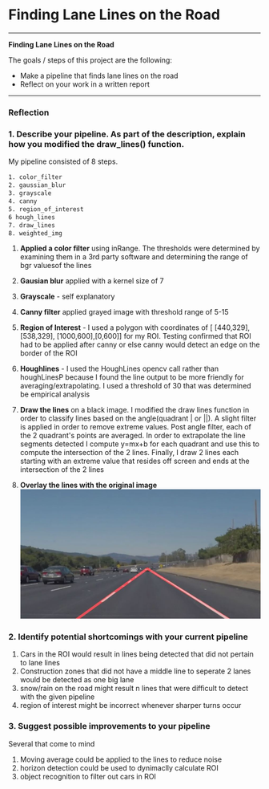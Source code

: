 # **Finding Lane Lines on the Road** 

---

**Finding Lane Lines on the Road**

The goals / steps of this project are the following:
* Make a pipeline that finds lane lines on the road
* Reflect on your work in a written report


[//]: # (Image References)

[image1]: ./test_images/p1_solidWhiteRight.JPG "my implementation"

---

### Reflection

### 1. Describe your pipeline. As part of the description, explain how you modified the draw_lines() function.

My pipeline consisted of 8 steps. 

    1. color_filter
    2. gaussian_blur
    3. grayscale
    4. canny  
    5. region_of_interest
    6 hough_lines
    7. draw_lines
    8. weighted_img

1. **Applied a color filter** using inRange. The thresholds were determined by examining them in a 3rd party software and determining the range of bgr valuesof the lines

2. **Gausian blur** applied with a kernel size of 7

3. **Grayscale** - self explanatory

4. **Canny filter** applied grayed image with threshold range of 5-15

5. **Region of Interest** - I used a polygon with coordinates of [ [440,329],[538,329], [1000,600],[0,600]] for my ROI. Testing confirmed that ROI had to be applied after canny or else canny would detect an edge on the border of the ROI

6. **Houghlines** - I used the HoughLines opencv call rather than houghLinesP because I found the line output to be more friendly for averaging/extrapolating. I used a threshold of 30 that was determined be empirical analysis 

7. **Draw the lines** on a black image. I modified the draw lines function in order to classify lines based on the 
angle(quadrant | or ||). A slight filter is applied in order to remove extreme values. Post angle filter, each  of the 2 quadrant's points are averaged. In order to extrapolate the line segments detected I compute y=mx+b for each quadrant and use this to compute the intersection of the 2 lines. Finally, I draw 2 lines each starting with an extreme value that resides off screen and ends at the intersection of the 2 lines

8. **Overlay the lines with the original image**
![alt text][image1]

### 2. Identify potential shortcomings with your current pipeline


1. Cars in the ROI would result in lines being detected that did not pertain to lane lines
2. Construction zones that did not have a middle line to seperate 2 lanes would be detected as one big lane
3. snow/rain on the road might result n lines that were difficult to detect with the given pipeline
4. region of interest might be incorrect whenever sharper turns occur 

### 3. Suggest possible improvements to your pipeline

Several that come to mind
1. Moving average could be applied to the lines to reduce noise
2. horizon detection could be used  to dynimaclly calculate ROI
3. object recognition to filter out cars in ROI
